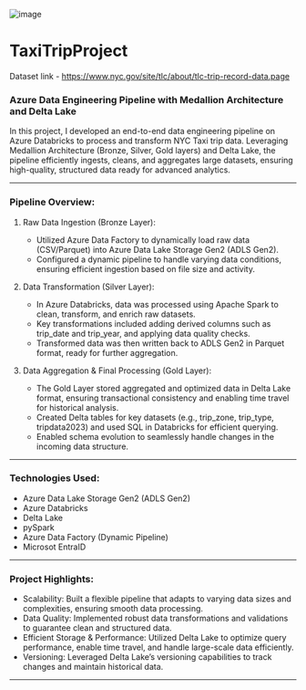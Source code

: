 ![image](https://github.com/user-attachments/assets/de19a803-b0c2-4bba-9436-b04b0466317f)

# TaxiTripProject
Dataset link - https://www.nyc.gov/site/tlc/about/tlc-trip-record-data.page
### Azure Data Engineering Pipeline with Medallion Architecture and Delta Lake

In this project, I developed an end-to-end data engineering pipeline on Azure Databricks to process and transform NYC Taxi trip data. Leveraging Medallion Architecture (Bronze, Silver, Gold layers) and Delta Lake, the pipeline efficiently ingests, cleans, and aggregates large datasets, ensuring high-quality, structured data ready for advanced analytics.

---

### Pipeline Overview:

1. Raw Data Ingestion (Bronze Layer):
   - Utilized Azure Data Factory to dynamically load raw data (CSV/Parquet) into Azure Data Lake Storage Gen2 (ADLS Gen2).
   - Configured a dynamic pipeline to handle varying data conditions, ensuring efficient ingestion based on file size and activity.

2. Data Transformation (Silver Layer):
   - In Azure Databricks, data was processed using Apache Spark to clean, transform, and enrich raw datasets.
   - Key transformations included adding derived columns such as trip_date and trip_year, and applying data quality checks.
   - Transformed data was then written back to ADLS Gen2 in Parquet format, ready for further aggregation.

3. Data Aggregation & Final Processing (Gold Layer):
   - The Gold Layer stored aggregated and optimized data in Delta Lake format, ensuring transactional consistency and enabling time travel for historical analysis.
   - Created Delta tables for key datasets (e.g., trip_zone, trip_type, tripdata2023) and used SQL in Databricks for efficient querying.
   - Enabled schema evolution to seamlessly handle changes in the incoming data structure.

---

### Technologies Used:
- Azure Data Lake Storage Gen2 (ADLS Gen2)  
- Azure Databricks  
- Delta Lake  
- pySpark  
- Azure Data Factory (Dynamic Pipeline)  
- Microsot EntraID

---

### Project Highlights:
- Scalability: Built a flexible pipeline that adapts to varying data sizes and complexities, ensuring smooth data processing.
- Data Quality: Implemented robust data transformations and validations to guarantee clean and structured data.
- Efficient Storage & Performance: Utilized Delta Lake to optimize query performance, enable time travel, and handle large-scale data efficiently.
- Versioning: Leveraged Delta Lake’s versioning capabilities to track changes and maintain historical data.

---
